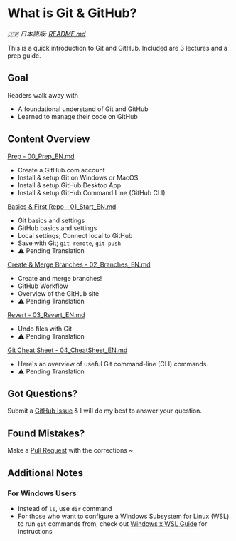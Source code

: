 # What is Git & GitHub?

_🇯🇵 日本語版: [README.md](README.md)_

This is a quick introduction to Git and GitHub.
Included are 3 lectures and a prep guide.

## Goal
Readers walk away with
* A foundational understand of Git and GitHub
* Learned to manage their code on GitHub

## Content Overview
[Prep - 00_Prep_EN.md](00_Prep_EN.md)
* Create a GitHub.com account
* Install & setup Git on Windows or MacOS
* Install & setup GitHub Desktop App
* Install & setup GitHub Command Line (GitHub CLI)

[Basics & First Repo - 01_Start_EN.md](01_Start_EN.md)
* Git basics and settings
* GitHub basics and settings
* Local settings; Connect local to GitHub
* Save with Git; `git remote`, `git push`
* ⚠️ Pending Translation

[Create & Merge Branches - 02_Branches_EN.md](02_Branches_EN.md)
* Create and merge branches!
* GitHub Workflow
* Overview of the GitHub site
* ⚠️ Pending Translation

[Revert - 03_Revert_EN.md](03_Revert_EN.md)
* Undo files with Git
* ⚠️ Pending Translation

[Git Cheat Sheet - 04_CheatSheet_EN.md](04_CheatSheet_EN.md)
* Here's an overview of useful Git command-line (CLI) commands.
* ⚠️ Pending Translation

## Got Questions?
Submit a [GitHub Issue](https://github.com/ahandsel/Git_GitHub_Slides/issues) & I will do my best to answer your question.

## Found Mistakes?
Make a [Pull Request](https://docs.github.com/en/pull-requests/collaborating-with-pull-requests/proposing-changes-to-your-work-with-pull-requests/creating-a-pull-request) with the corrections ~

## Additional Notes

### For Windows Users
* Instead of `ls`, use `dir` command
* For those who want to configure a Windows Subsystem for Linux (WSL) to run `git` commands from, check out [Windows x WSL Guide](Windows_WSL.md) for instructions
